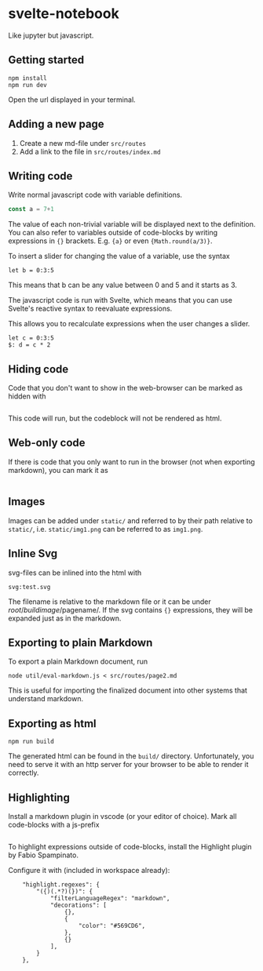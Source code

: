 # svelte-notebook

Like jupyter but javascript.

## Getting started

```
npm install
npm run dev
```

Open the url displayed in your terminal.

## Adding a new page

1. Create a new md-file under `src/routes`
2. Add a link to the file in `src/routes/index.md`

## Writing code

Write normal javascript code with variable definitions.

```js
const a = 7+1
```

The value of each non-trivial variable will be displayed next to the definition.
You can also refer to variables outside of code-blocks by writing expressions in
`{}` brackets. E.g. `{a}` or even `{Math.round(a/3)}`.

To insert a slider for changing the value of a variable, use the syntax

```
let b = 0:3:5
```

This means that b can be any value between 0 and 5 and it starts as 3.

The javascript code is run with Svelte, which means that you can use Svelte's reactive syntax to reevaluate expressions.

This allows you to recalculate expressions when the user changes a slider.

```
let c = 0:3:5
$: d = c * 2
```

## Hiding code

Code that you don't want to show in the web-browser can be marked as hidden with

> ```js hidden

This code will run, but the codeblock will not be rendered as html.

## Web-only code

If there is code that you only want to run in the browser (not when exporting markdown),
you can mark it as

> ```js webonly

## Images

Images can be added under `static/` and referred to by their path relative to `static/`,
i.e. `static/img1.png` can be referred to as `img1.png`.

## Inline Svg

svg-files can be inlined into the html with

```
svg:test.svg
```

The filename is relative to the markdown file or it can be under $root/buildimage/$pagename/. If the svg contains `{}` expressions,
they will be expanded just as in the markdown.

## Exporting to plain Markdown

To export a plain Markdown document, run

```
node util/eval-markdown.js < src/routes/page2.md
```

This is useful for importing the finalized document into other systems that understand markdown.

## Exporting as html

```
npm run build
```

The generated html can be found in the `build/` directory.
Unfortunately, you need to serve it with an http server for your browser
to be able to render it correctly.

## Highlighting

Install a markdown plugin in vscode (or your editor of choice).
Mark all code-blocks with a js-prefix

> ```js

To highlight expressions outside of code-blocks,
install the Highlight plugin by Fabio Spampinato.

Configure it with (included in workspace already):

```
    "highlight.regexes": {
        "({)(.*?)(})": {
            "filterLanguageRegex": "markdown", 
            "decorations": [
                {},
                {
                    "color": "#569CD6",
                },
                {}
            ],
        }
    },
```
